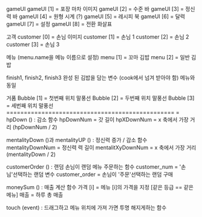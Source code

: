 gameUI
gameUI [1] = 포장 마차 이미지
gameUI [2] = 수준 바
gameUI [3] = 정신력 바
gameUI [4] = 원형 시계 (?)
gameUI [5] = 레시피 북
gameUI [6] = 달력
gameUI [7] = 설정
gameUI [8] = 전환 화살표

고객
customer [0] = 손님 이미지
customer [1] = 손님 1
customer [2] = 손님 2
customer [3] = 손님 3

메뉴 (menu.name을 메뉴 이름으로 설정)
menu [1] = 꼬마 김밥
menu [2] = 일반 김밥

finish1, finish2, finish3
완성 된 김밥을 담는 변수 (cook에서 넘겨 받아야 함)
메뉴와 동일

거품
Bubble [1] = 첫번째 위치 말풍선
Bubble [2] = 두번째 위치 말풍선
Bubble [3] = 세번째 위치 말풍선
================================================ =
hpDown () : 감소 함수
hpDownNum = 갓 길이
hpXDownNum = x 축에서 가장 거리 (hpDownNum / 2)

mentalityDown ()과 mentalityUP () : 정신력 증가 / 감소 함수
mentalityDownNum = 정신력 력 길이
mentalitXyDownNum = x 축에서 가장 거리 (mentalityDown / 2)

customerOrder () : 랜덤 손님이 랜덤 메뉴 주문하는 함수
customer_num = '손님'선택하는 랜덤 변수
customer_order = 손님이 '주문'선택하는 랜덤 구매

moneySum () : 매출 계산 함수
가격 [i] = 메뉴 [i]의 가격을 지정 [같은 등급 == 같은 메뉴]
매출 = 하루 총 매출

touch (event) : 드래그하고 메뉴 위치에 가져 가면 투명 해지게하는 함수
